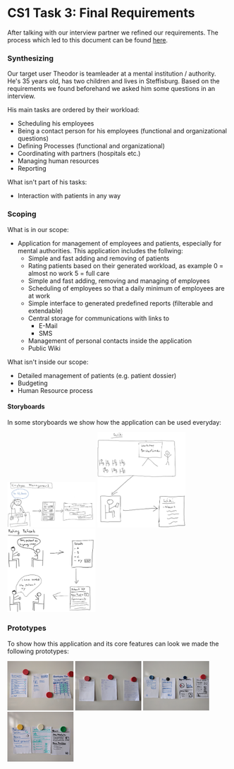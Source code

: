 # CS1 Task 3: Final Requirements  
After talking with our interview partner we refined our requirements. The process which led to this document can be found [here](CS1-Task3-process.md). 

### Synthesizing
Our target user Theodor is teamleader at a mental institution / authority. He's 35 years old, has two children and lives in Steffisburg. Based on the requirements we found beforehand we asked him some questions in an interview. 

His main tasks are ordered by their workload: 
  * Scheduling his employees 
  * Being a contact person for his employees (functional and organizational questions) 
  * Defining Processes (functional and organizational) 
  * Coordinating with partners (hospitals etc.) 
  * Managing human resources 
  * Reporting 
  
What isn't part of his tasks: 
  * Interaction with patients in any way 

### Scoping 
What is in our scope: 
  * Application for management of employees and patients, especially for mental authorities. This application includes the follwing: 
    * Simple and fast adding and removing of patients
    * Rating patients based on their generated workload, as example 0 = almost no work 5 = full care 
    * Simple and fast adding, removing and managing of employees 
    * Scheduling of employees so that a daily minimum of employees are at work 
    * Simple interface to generated predefined reports (filterable and extendable) 
    * Central storage for communications with links to 
      * E-Mail 
      * SMS 
    * Management of personal contacts inside the application 
    * Public Wiki 

What isn't inside our scope: 
  * Detailed management of patients (e.g. patient dossier) 
  * Budgeting 
  * Human Resource process 
 
#### Storyboards 
In some storyboards we show how the application can be used everyday: 


<img src="media/CS1/Task3/Storyboard/CS1_Task3_Storyboard_Employee_management.jpg" alt="Storyboard Employee Management" width="200px">
<img src="media/CS1/Task3/Storyboard/CS1_Task3_Storyboard_Wiki.jpg" alt="Storyboard Wiki" width="200px">
<img src="media/CS1/Task3/Storyboard/CS1_Task3_Storyboard_Rating_Patients.jpg" alt="Storyboard Rating Patients" width="200px">

### Prototypes 
To show how this application and its core features can look we made the following prototypes: 


<img src="media/CS1/Task3/Prototype/CS1_Task3_Prototype_Einsatzplan.jpg" alt="Prototype Einsatzplan" width="150px">
<img src="media/CS1/Task3/Prototype/CS1_Task3_Prototype_Kontakte.jpg" alt="Prototype Kontakte" width="150px">
<img src="media/CS1/Task3/Prototype/CS1_Task3_Prototype_Report.jpg" alt="Prototype Report" width="150px">
<img src="media/CS1/Task3/Prototype/CS1_Task3_Prototype_Wiki.jpg" alt="Prototype Wiki" width="150px">